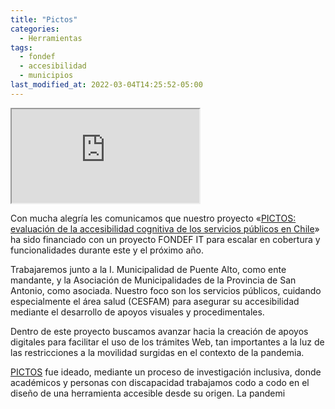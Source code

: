 ```yaml
---
title: "Pictos"
categories:
  - Herramientas
tags:
  - fondef
  - accesibilidad
  - municipios
last_modified_at: 2022-03-04T14:25:52-05:00
---
```

<!-- 16:9 aspect ratio -->
<div class="embed-responsive embed-responsive-16by9">
  <iframe class="embed-responsive-item" src="https://www.youtube.com/embed/pGIkf7nOqLg"></iframe>
</div>

Con mucha alegría les comunicamos que nuestro proyecto «[PICTOS: evaluación de la accesibilidad cognitiva de los servicios públicos en Chile](http://www.pictos.cl)» ha sido financiado con un proyecto FONDEF IT para escalar en cobertura y funcionalidades durante este y el próximo año.

Trabajaremos junto a la I. Municipalidad de Puente Alto, como ente mandante, y la Asociación de Municipalidades de la Provincia de San Antonio, como asociada. Nuestro foco son los servicios públicos, cuidando especialmente el área salud (CESFAM) para asegurar su accesibilidad mediante el desarrollo de apoyos visuales y procedimentales.

Dentro de este proyecto buscamos avanzar hacia la creación de apoyos digitales para facilitar el uso de los trámites Web, tan importantes a la luz de las restricciones a la movilidad surgidas en el contexto de la pandemia.

[PICTOS](http://www.pictos.cl) fue ideado, mediante un proceso de investigación inclusiva, donde académicos y personas con discapacidad trabajamos codo a codo en el diseño de una herramienta accesible desde su origen. La pandemi
